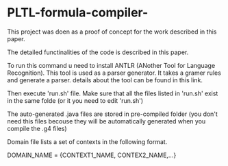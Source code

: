 # PLTL-formula-compiler-

This project was doen as a proof of concept for the work described in this paper. 

The detailed functinalities of the code is described in this paper. 

To run this command u need to install ANTLR (ANother Tool for Language Recognition). This tool is used as a parser generator. It takes a gramer rules and generate a parser. details about the tool can be found in this link.

Then execute 'run.sh' file. Make sure that all the files listed in 'run.sh' exist in the same folde (or it you need to edit 'run.sh')

The auto-generated .java files are stored in pre-compiled folder (you don't need this files becouse they will be automatically generated when you compile the .g4 files)

Domain file lists a set of contexts in the following format. 

DOMAIN_NAME = {CONTEXT1_NAME, CONTEX2_NAME,...}
